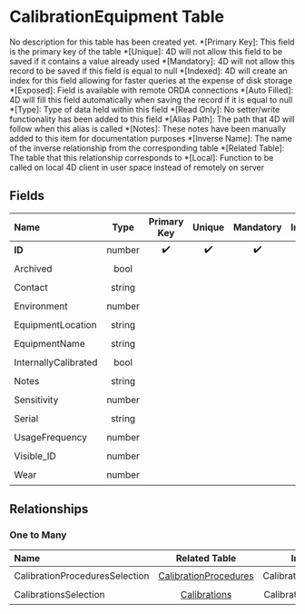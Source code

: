 ﻿# CalibrationEquipment Table
No description for this table has been created yet.
*[Primary Key]: This field is the primary key of the table
*[Unique]: 4D will not allow this field to be saved if it contains a value already used
*[Mandatory]: 4D will not allow this record to be saved if this field is equal to null
*[Indexed]: 4D will create an index for this field allowing for faster queries at the expense of disk storage
*[Exposed]: Field is available with remote ORDA connections
*[Auto Filled]: 4D will fill this field automatically when saving the record if it is equal to null
*[Type]: Type of data held within this field
*[Read Only]: No setter/write functionality has been added to this field
*[Alias Path]: The path that 4D will follow when this alias is called
*[Notes]: These notes have been manually added to this item for documentation purposes
*[Inverse Name]: The name of the inverse relationship from the corresponding table
*[Related Table]: The table that this relationship corresponds to
*[Local]: Function to be called on local 4D client in user space instead of remotely on server
## Fields

|Name|Type|Primary Key|Unique|Mandatory|Indexed|Exposed|Auto Filled|Notes|
|:---|:---:|:---:|:---:|:---:|:---:|:---:|:---:|:---:|
|**ID**|number|✔️|✔️|✔️|✔️|✔️|✔️||
|Archived|bool||||✔️|✔️|||
|Contact|string|||||✔️|||
|Environment|number|||||✔️|||
|EquipmentLocation|string|||||✔️|||
|EquipmentName|string|||||✔️|||
|InternallyCalibrated|bool|||||✔️|||
|Notes|string|||||✔️|||
|Sensitivity|number|||||✔️|||
|Serial|string|||||✔️|||
|UsageFrequency|number|||||✔️|||
|Visible_ID|number|||||✔️|||
|Wear|number|||||✔️|||

## Relationships

### One to Many

|Name|Related Table|Inverse Name|Exposed|Notes|
|:---|:---:|:---:|:---:|:---:|
|CalibrationProceduresSelection|[CalibrationProcedures](CalibrationProcedures.md)|CalibrationEquipmentENtity|✔️||
|CalibrationsSelection|[Calibrations](Calibrations.md)|CalibrationEquipmentEntity|✔️||